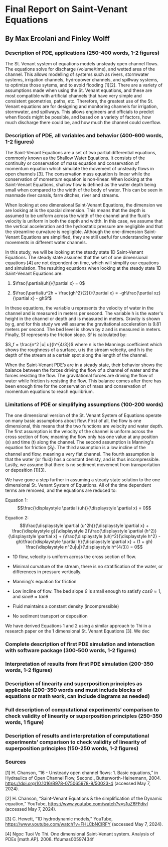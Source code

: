 # Final Report on Saint-Venant Equations
## By Max Ercolani and Finley Wolff

### Description of PDE, applications (250-400 words, 1-2 figures)

The St. Venant system of equations models unsteady open channel flows. The equations solve for discharge (volume/time), and wetted area of the channel. This allows modelling of systems such as rivers, stormwater systems, irrigation channels, hydropower channels, and spillway systems, to optimize those sytems, and to avoid flooding [1][2]. There are a variety of assumptions made when using the St. Venant equations, and these are most compatible with artificial channels that have very simple and consistent geometries, paths, etc. Therefore, the greatest use of the St. Venant equations are for designing and monitoring channels for irrigation, stormwater, and spillways. This allows engineers and officials to predict when floods might be possible, and based on a variety of factors, how much discharge there could be, and how much the channel could overflow.

### Description of PDE, all variables and behavior (400-600 words, 1-2 figures)

The Saint-Venant Equations are a set of two partial differential equations, commonly known as the Shallow Water Equations. It consists of the continuity or conservation of mass equation and conservation of momentum equation which simulate the movement of unsteady flows in open channels [3]. The conservation mass equation is linear while the conservation of momentum equation is non-linear. When looking at the Saint-Venant Equations, shallow flow is defined as the water depth being small when compared to the width of the body of water. This can be seen in manmade river canals, farm ditches, river and streams. 

When looking at one dimensional Saint-Venant Equations, the dimension we are looking at is the spacial dimension. This means that the depth is assumed to be uniform across the width of the channel and the fluid's velocity is uniform in both the depth and width. In this case, we assume that the vertical acceleration and the hydrostatic pressure are negligible and that the streamline curvature is negligible. Although the one-dimension Saint-Venant Equations are simplified, they are still useful for understanding water movements in different water channels. 

In this study, we will be looking at the steady state 1D Saint-Venant Equations. The steady state assumes that the set of one dimensional equations [4] are not dependent on time, which will simplify our equations and simulation. The resulting equations when looking at the steady state 1D Saint-Venant Equations are:  

1) $\frac{\partial(uh)}{\partial x} = 0$

2) $\frac{\partial(u^2h + \frac{gh^2}{2})}{\partial x} = -gh\frac{\partial xz}{\partial x} - ghSf$

In these equations, the variable u represents the velocity of water in the channel and is measured in meters per second. The variable h is the water's height in the channel or depth and is measured in meters. Gravity is shown by g, and for this study we will assume the gravitational acceleration is 9.81 meters per second. The bed level is shown by z and is measured in meters. Finally, Sf represents the friction slope. Sf is calculated by: 

$S_f = \frac{n^2 |u| u}{h^{4/3}}$
where n is the Mannings coefficient which shows the roughness of a surface, u is the stream velocity, and h is the depth of the stream at a certain spot along the length of the channel. 

When the Saint-Venant PDE’s are in a steady state, their behavior shows the balance between the forces driving the flow of a channel of water and the forces resisting the flow. The gravitational forces are driving the flow of water while friction is resisting the flow. This balance comes after there has been enough time for the conservation of mass and conservation of momentum equations to reach equilibrium.  

### Limitations of PDE or simplifying assumptions (100-200 words)

The one dimensional version of the St. Venant System of Equations operate on many basic assumptions about flow. First of all, the flow is one dimensional, this means that the two functions are velocity and water depth. The first assumption is the velocity of the channel is uniform across the cross section of flow, meaning the flow only has one value at any position (x) and time (t) along the channel. The second assumption is Manning's equation 
for friction ($S_f$). The third assumption is a low incline of the channel and flow, meaning a very flat channel. The fourth assumption is that the water (or fluid) has a constant denisty, and is thus incompressible. Lastly, we assume that there is no sediment movement from transportation or deposition [1][3].

We have gone a step further in assuming a steady state solution to the one dimensional St. Venant System of Equations. All of the time dependent terms are removed, and the equations are reduced to:

Equation 1: $$\frac{\displaystyle \partial (uh)}{\displaystyle \partial x}  = 0$$

Equation 2: $$\frac{\displaystyle \partial (u^2h)}{\displaystyle \partial x} + \frac{\displaystyle g}{\displaystyle 2}\frac{\displaystyle \partial (h^2)}{\displaystyle \partial x} + (\frac{\displaystyle (uh)^2}{\displaystyle h^2} - gh)\frac{\displaystyle \partial h}{\displaystyle \partial x} + (1 + gh) \frac{\displaystyle n^2u|u|}{\displaystyle h^{4/3}} = 0$$

- 1D flow, velocity is uniform across the cross section of flow.

- Minimal curvature of the stream, there is no stratification of the water, or differences in pressure vertically.

- Manning's equation for friction

- Low incline of flow. The bed slope $\theta$ is small enough to satisfy $cos\theta \approx 1$, and $sine\theta \approx tan\theta$

- Fluid maintains a constant density (incompressible)

- No sediment transport or deposition

We have derived Equations 1 and 2 using a similar approach to Thi in a research paper on the 1 dimensional St. Venant Equations [3]. We dec

### Complete description of first PDE simulation and interaction with software package (300-500 words, 1-2 figures)

### Interpretation of results from first PDE simulation (200-350 words, 1-2 figures)

### Description of linearity and superposition principles as applicable (200-350 words and must include blocks of equations or math work, can include diagrams as needed)

### Full description of computational experiments’ comparison to check validity of linearity or superposition principles (250-350 words, 1 figure)

### Description of results and interpretation of computational experiments’ comparison to check validity of linearity of superposition principles (150-250 words, 1-2 figures)

### Sources

[1] H. Chanson, “16 - Unsteady open channel flows: 1. Basic equations,” in Hydraulics of Open Channel Flow, Second., Butterworth-Heinemann, 2004. https://doi.org/10.1016/B978-075065978-9/50023-4 (accessed May 7, 2024).

[2] H. Chanson, “Saint‐Venant Equations & the simplification of the Dynamic equation,” YouTube, https://www.youtube.com/watch?v=s1uZ6FFdivI (accessed May 7, 2024). 

[3] C. Hewett, “1D hydrodynamic models,” YouTube, https://www.youtube.com/watch?v=FHLCbNClRFY (accessed May 7, 2024). 

[4] Ngoc Tuoi Vo Thi. One dimensional Saint-Venant system. Analysis of PDEs [math.AP]. 2008. ffdumas00597434f
